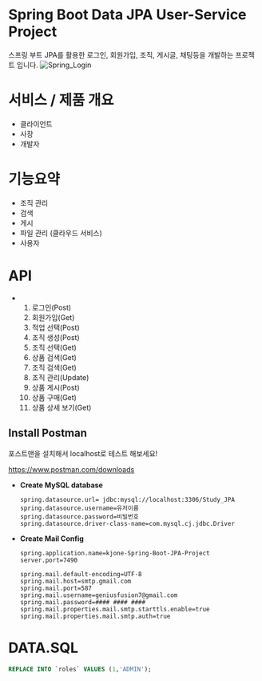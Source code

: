 # Spring Boot Data JPA User-Service Project
스프링 부트 JPA를 활용한 로그인, 회원가입, 조직, 게시글, 채팅등을 개발하는 프로젝트 입니다.
![Spring_Login](https://github.com/kjone8371/Project-Spring-Boot-Data-JPA-user-service/assets/103641429/08505529-c7a0-4104-adb1-f57542724b6e)

# 서비스 / 제품 개요
  + 클라이언트
  + 사장
  + 개발자

# 기능요약
  + 조직 관리
  + 검색
  + 게시
  + 파일 관리 (클라우드 서비스)
  + 사용자


# API
+ 1. 로그인(Post)
  2. 회원가입(Get)
  3. 적업 선택(Post)
  4. 조직 생성(Post)
  5. 조직 선택(Get)
  6. 상품 검색(Get)
  7. 조직 검색(Get)
  8. 조직 관리(Update)
  9. 상품 게시(Post)
  10. 상품 구매(Get)
  11. 상품 상세 보기(Get)


## Install Postman
포스트맨을 설치해서 localhost로 테스트 해보세요! 

https://www.postman.com/downloads

+ **Create MySQL database**
  ```properties
  spring.datasource.url= jdbc:mysql://localhost:3306/Study_JPA
  spring.datasource.username=유저이름
  spring.datasource.password=비빌번호
  spring.datasource.driver-class-name=com.mysql.cj.jdbc.Driver
  ```

+ **Create Mail Config**
  ```properties
  spring.application.name=kjone-Spring-Boot-JPA-Project
  server.port=7490

  spring.mail.default-encoding=UTF-8
  spring.mail.host=smtp.gmail.com
  spring.mail.port=587
  spring.mail.username=geniusfusion7@gmail.com
  spring.mail.password=#### #### ####
  spring.mail.properties.mail.smtp.starttls.enable=true
  spring.mail.properties.mail.smtp.auth=true
  ```
# DATA.SQL
  ```sql
  REPLACE INTO `roles` VALUES (1,'ADMIN');
  ```








